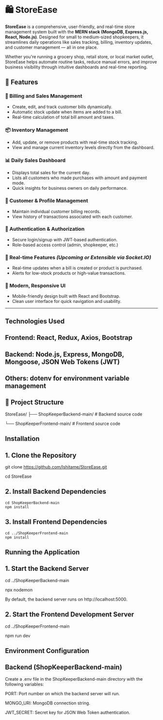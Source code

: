 # 🛍️ StoreEase

**StoreEase** is a comprehensive, user-friendly, and real-time store management system built with the **MERN stack (MongoDB, Express.js, React, Node.js)**. Designed for small to medium-sized shopkeepers, it streamlines daily operations like sales tracking, billing, inventory updates, and customer management — all in one place.

Whether you're running a grocery shop, retail store, or local market outlet, StoreEase helps automate routine tasks, reduce manual errors, and improve business visibility through intuitive dashboards and real-time reporting.

## 🚀 Features

### 🧾 Billing and Sales Management
- Create, edit, and track customer bills dynamically.
- Automatic stock update when items are added to a bill.
- Real-time calculation of total bill amount and taxes.

### 📦 Inventory Management
- Add, update, or remove products with real-time stock tracking.
- View and manage current inventory levels directly from the dashboard.

### 📊 Daily Sales Dashboard
- Displays total sales for the current day.
- Lists all customers who made purchases with amount and payment mode.
- Quick insights for business owners on daily performance.

### 👤 Customer & Profile Management
- Maintain individual customer billing records.
- View history of transactions associated with each customer.

### 🔐 Authentication & Authorization
- Secure login/signup with JWT-based authentication.
- Role-based access control (admin, shopkeeper, etc.)

### 💬 Real-time Features *(Upcoming or Extensible via Socket.IO)*
- Real-time updates when a bill is created or product is purchased.
- Alerts for low-stock products or high-value transactions.

### 📱 Modern, Responsive UI
- Mobile-friendly design built with React and Bootstrap.
- Clean user interface for quick navigation and usability.

---
## Technologies Used
## Frontend: React, Redux, Axios, Bootstrap

## Backend: Node.js, Express, MongoDB, Mongoose, JSON Web Tokens (JWT)

## Others: dotenv for environment variable management

## 📁 Project Structure
StoreEase/
├── ShopKeeperBackend-main/   # Backend source code

└── ShopKeeperFrontend-main/  # Frontend source code

## Installation
## 1. Clone the Repository
   git clone https://github.com/Ishitame/StoreEase.git
   
   cd StoreEase
##  2. Install Backend Dependencies
    cd ShopKeeperBackend-main
    npm install
## 3. Install Frontend Dependencies
    cd ../ShopKeeperFrontend-main
    npm install

## Running the Application
## 1. Start the Backend Server
   cd ../ShopKeeperBackend-main
   
   npx nodemon
   
   By default, the backend server runs on http://localhost:5000.

## 2. Start the Frontend Development Server
   cd ../ShopKeeperFrontend-main
   
   npm run dev

## Environment Configuration
## Backend (ShopKeeperBackend-main)
Create a .env file in the ShopKeeperBackend-main directory with the following variables:

PORT: Port number on which the backend server will run.

MONGO_URI: MongoDB connection string.

JWT_SECRET: Secret key for JSON Web Token authentication.





    





